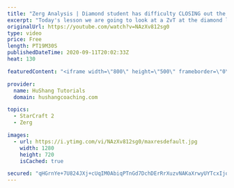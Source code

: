```yaml
---
title: "Zerg Analysis | Diamond student has difficulty CLOSING out the MATCH [Starcraft 2]"
excerpt: "Today's lesson we are going to look at a ZvT at the diamond level focusing on the Zerg Analysis. The zerg manages to get into a very strong position but has difficulty closing it out. Let's learn how we can approach this scenario better!  Zerg Analysis | Diamond student has difficulty CLOSING out the"
originalUrl: https://youtube.com/watch?v=NAzXv812sg0
type: video
price: Free
length: PT19M30S
publishedDateTime: 2020-09-11T20:02:33Z
heat: 130

featuredContent: "<iframe width=\"800\" height=\"500\" frameborder=\"0\" src=\"https://www.youtube.com/embed/NAzXv812sg0\" allow=\"accelerometer; autoplay; encrypted-media; gyroscope; picture-in-picture\" allowfullscreen></iframe>"

provider:
  name: HuShang Tutorials
  domain: hushangcoaching.com

topics:
  - StarCraft 2
  - Zerg

images:
  - url: https://i.ytimg.com/vi/NAzXv812sg0/maxresdefault.jpg
    width: 1280
    height: 720
    isCached: true

secured: "qHGrnYe+7U824JXj+cUqIM0AbiqPTnGd7DchDErRrXuzvNAKaXrwyUYTcxIjotWmk8GBFQfapXno5QDEnxHxmVUkbFpLIZc8gPYn4fMcqZC+iY5j6DPYoPpu6QqdvW1jh/WkTCcY7g1ckztNh0ms5rfMzySFBcTDGws8cFTUEwTVf6gXLK0UzMXguU2tAjRLUJYqbmKS7L0NNC8ApYbXTioMJm6MlWNNYPGAdMis9LRwvq2JcehUZCPioh1YveWairiV/IFF0LEEFRP0rq9iF5GPPc+4J8PstLqWk5Up5pvb5Mvrkzy29m4W9iHwuc8w9jKtVHs2V8xMSim9UqvUF2Fe7jjkomk+Kf4pbLRXNKq68Nh3ZWHG67hyQmV6eC5pXK1ssq7vcMxu8q5NaQG1pj9stNfxEkTSr443Dyu3G34=;5fyaO8eSEDOl9VC5+I2/aQ=="
---
```


